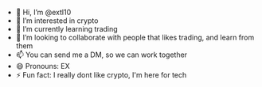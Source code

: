 - 👋 Hi, I’m @extl10
- 👀 I’m interested in crypto
- 🌱 I’m currently learning trading
- 💞️ I’m looking to collaborate with people that likes trading, and learn from them
- 📫 You can send me a DM, so we can work together
- 😄 Pronouns: EX
- ⚡ Fun fact: I really dont like crypto, I'm here for tech 

<!---
extl10/extl10 is a ✨ special ✨ repository because its `README.md` (this file) appears on your GitHub profile.
You can click the Preview link to take a look at your changes.
--->
